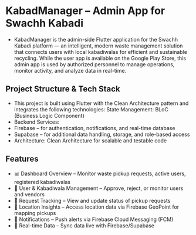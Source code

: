 # KabadManager – Admin App for Swachh Kabadi

- KabadManager is the admin-side Flutter application for the Swachh Kabadi platform — an intelligent, modern waste management solution that connects users with local kabadiwalas for efficient and sustainable recycling. While the user app is available on the Google Play Store, this admin app is used by authorized personnel to manage operations, monitor activity, and analyze data in real-time.

## Project Structure & Tech Stack

- This project is built using Flutter with the Clean Architecture pattern and integrates the following technologies:
State Management: BLoC (Business Logic Component)
- Backend Services:
 - Firebase – for authentication, notifications, and real-time database
 - Supabase – for additional data handling, storage, and role-based access
 - Architecture: Clean Architecture for scalable and testable code

## Features
- 📊 Dashboard Overview – Monitor waste pickup requests, active users, registered kabadiwalas
- 👤 User & Kabadiwala Management – Approve, reject, or monitor users and vendors
- 🧾 Request Tracking – View and update status of pickup requests
- 📍 Location Insights – Access location data via Firebase GeoPoint for mapping pickups
- 🔔 Notifications – Push alerts via Firebase Cloud Messaging (FCM)
- 🧠 Real-time Data – Sync data live with Firebase/Supabase
